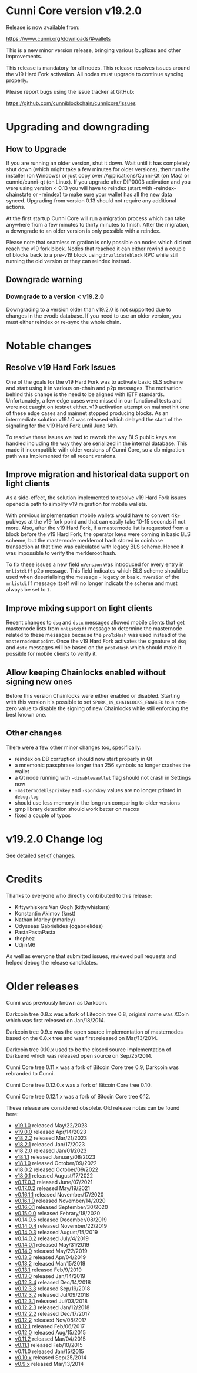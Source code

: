 # Cunni Core version v19.2.0

Release is now available from:

  <https://www.cunni.org/downloads/#wallets>

This is a new minor version release, bringing various bugfixes and other
improvements.

This release is mandatory for all nodes. This release resolves issues around the
v19 Hard Fork activation. All nodes must upgrade to continue syncing properly.

Please report bugs using the issue tracker at GitHub:

  <https://github.com/cunniblockchain/cunnicore/issues>


# Upgrading and downgrading

## How to Upgrade

If you are running an older version, shut it down. Wait until it has completely
shut down (which might take a few minutes for older versions), then run the
installer (on Windows) or just copy over /Applications/Cunni-Qt (on Mac) or
cunnid/cunni-qt (on Linux). If you upgrade after DIP0003 activation and you were
using version < 0.13 you will have to reindex (start with -reindex-chainstate
or -reindex) to make sure your wallet has all the new data synced. Upgrading
from version 0.13 should not require any additional actions.

At the first startup Cunni Core will run a migration process which can take
anywhere from a few minutes to thirty minutes to finish. After the migration,
a downgrade to an older version is only possible with a reindex.

Please note that seamless migration is only possible on nodes which did not
reach the v19 fork block. Nodes that reached it can either rewind a couple
of blocks back to a pre-v19 block using `invalidateblock` RPC while still
running the old version or they can reindex instead.

## Downgrade warning

### Downgrade to a version < v19.2.0

Downgrading to a version older than v19.2.0 is not supported due to changes
in the evodb database. If you need to use an older version, you must either
reindex or re-sync the whole chain.

# Notable changes

## Resolve v19 Hard Fork Issues

One of the goals for the v19 Hard Fork was to activate basic BLS scheme and
start using it in various on-chain and p2p messages. The motivation behind this
change is the need to be aligned with IETF standards. Unfortunately, a few edge
cases were missed in our functional tests and were not caught on testnet either.
v19 activation attempt on mainnet hit one of these edge cases and mainnet
stopped producing blocks. As an intermediate solution v19.1.0 was released which
delayed the start of the signaling for the v19 Hard Fork until June 14th.

To resolve these issues we had to rework the way BLS public keys are handled
including the way they are serialized in the internal database. This made it
incompatible with older versions of Cunni Core, so a db migration path was
implemented for all recent versions.

## Improve migration and historical data support on light clients

As a side-effect, the solution implemented to resolve v19 Hard Fork issues
opened a path to simplify v19 migration for mobile wallets.

With previous implementation mobile wallets would have to convert 4k+ pubkeys
at the v19 fork point and that can easily take 10-15 seconds if not more.
Also, after the v19 Hard Fork, if a masternode list is requested from a block
before the v19 Hard Fork, the operator keys were coming in basic BLS scheme,
but the masternode merkleroot hash stored in coinbase transaction at that time
was calculated with legacy BLS scheme. Hence it was impossible to verify the
merkleroot hash.

To fix these issues a new field `nVersion` was introduced for every entry in
`mnlistdiff` p2p message. This field indicates which BLS scheme should be used
when deserialising the message - legacy or basic. `nVersion` of the `mnlistdiff`
message itself will no longer indicate the scheme and must always be set to `1`.

## Improve mixing support on light clients

Recent changes to `dsq` and `dstx` messages allowed mobile clients that get
masternode lists from `mnlistdiff` message to determine the masternode related
to these messages because the `proTxHash` was used instead of the
`masternodeOutpoint`. Once the v19 Hard Fork activates the signature of `dsq`
and `dstx` messages will be based on the `proTxHash` which should make it
possible for mobile clients to verify it.

## Allow keeping Chainlocks enabled without signing new ones

Before this version Chainlocks were either enabled or disabled. Starting with
this version it's possible to set `SPORK_19_CHAINLOCKS_ENABLED` to a non-zero
value to disable the signing of new Chainlocks while still enforcing the best
known one.

## Other changes

There were a few other minor changes too, specifically:
- reindex on DB corruption should now start properly in Qt
- a mnemonic passphrase longer than 256 symbols no longer crashes the wallet
- a Qt node running with `-disablewawllet` flag should not crash in Settings now
- `-masternodeblsprivkey` and `-sporkkey` values are no longer printed in
`debug.log`
- should use less memory in the long run comparing to older versions
- gmp library detection should work better on macos
- fixed a couple of typos

# v19.2.0 Change log

See detailed [set of changes](https://github.com/cunniblockchain/cunnicore/compare/v19.1.0...cunnipay:v19.2.0).

# Credits

Thanks to everyone who directly contributed to this release:

- Kittywhiskers Van Gogh (kittywhiskers)
- Konstantin Akimov (knst)
- Nathan Marley (nmarley)
- Odysseas Gabrielides (ogabrielides)
- PastaPastaPasta
- thephez
- UdjinM6

As well as everyone that submitted issues, reviewed pull requests and helped
debug the release candidates.

# Older releases

Cunni was previously known as Darkcoin.

Darkcoin tree 0.8.x was a fork of Litecoin tree 0.8, original name was XCoin
which was first released on Jan/18/2014.

Darkcoin tree 0.9.x was the open source implementation of masternodes based on
the 0.8.x tree and was first released on Mar/13/2014.

Darkcoin tree 0.10.x used to be the closed source implementation of Darksend
which was released open source on Sep/25/2014.

Cunni Core tree 0.11.x was a fork of Bitcoin Core tree 0.9,
Darkcoin was rebranded to Cunni.

Cunni Core tree 0.12.0.x was a fork of Bitcoin Core tree 0.10.

Cunni Core tree 0.12.1.x was a fork of Bitcoin Core tree 0.12.

These release are considered obsolete. Old release notes can be found here:

- [v19.1.0](https://github.com/cunniblockchain/cunnicore/blob/master/doc/release-notes/cunni/release-notes-19.1.0.md) released May/22/2023
- [v19.0.0](https://github.com/cunniblockchain/cunnicore/blob/master/doc/release-notes/cunni/release-notes-19.0.0.md) released Apr/14/2023
- [v18.2.2](https://github.com/cunniblockchain/cunnicore/blob/master/doc/release-notes/cunni/release-notes-18.2.2.md) released Mar/21/2023
- [v18.2.1](https://github.com/cunniblockchain/cunnicore/blob/master/doc/release-notes/cunni/release-notes-18.2.1.md) released Jan/17/2023
- [v18.2.0](https://github.com/cunniblockchain/cunnicore/blob/master/doc/release-notes/cunni/release-notes-18.2.0.md) released Jan/01/2023
- [v18.1.1](https://github.com/cunniblockchain/cunnicore/blob/master/doc/release-notes/cunni/release-notes-18.1.1.md) released January/08/2023
- [v18.1.0](https://github.com/cunniblockchain/cunnicore/blob/master/doc/release-notes/cunni/release-notes-18.1.0.md) released October/09/2022
- [v18.0.2](https://github.com/cunniblockchain/cunnicore/blob/master/doc/release-notes/cunni/release-notes-18.0.2.md) released October/09/2022
- [v18.0.1](https://github.com/cunniblockchain/cunnicore/blob/master/doc/release-notes/cunni/release-notes-18.0.1.md) released August/17/2022
- [v0.17.0.3](https://github.com/cunniblockchain/cunnicore/blob/master/doc/release-notes/cunni/release-notes-0.17.0.3.md) released June/07/2021
- [v0.17.0.2](https://github.com/cunniblockchain/cunnicore/blob/master/doc/release-notes/cunni/release-notes-0.17.0.2.md) released May/19/2021
- [v0.16.1.1](https://github.com/cunniblockchain/cunnicore/blob/master/doc/release-notes/cunni/release-notes-0.16.1.1.md) released November/17/2020
- [v0.16.1.0](https://github.com/cunniblockchain/cunnicore/blob/master/doc/release-notes/cunni/release-notes-0.16.1.0.md) released November/14/2020
- [v0.16.0.1](https://github.com/cunniblockchain/cunnicore/blob/master/doc/release-notes/cunni/release-notes-0.16.0.1.md) released September/30/2020
- [v0.15.0.0](https://github.com/cunniblockchain/cunnicore/blob/master/doc/release-notes/cunni/release-notes-0.15.0.0.md) released Febrary/18/2020
- [v0.14.0.5](https://github.com/cunniblockchain/cunnicore/blob/master/doc/release-notes/cunni/release-notes-0.14.0.5.md) released December/08/2019
- [v0.14.0.4](https://github.com/cunniblockchain/cunnicore/blob/master/doc/release-notes/cunni/release-notes-0.14.0.4.md) released November/22/2019
- [v0.14.0.3](https://github.com/cunniblockchain/cunnicore/blob/master/doc/release-notes/cunni/release-notes-0.14.0.3.md) released August/15/2019
- [v0.14.0.2](https://github.com/cunniblockchain/cunnicore/blob/master/doc/release-notes/cunni/release-notes-0.14.0.2.md) released July/4/2019
- [v0.14.0.1](https://github.com/cunniblockchain/cunnicore/blob/master/doc/release-notes/cunni/release-notes-0.14.0.1.md) released May/31/2019
- [v0.14.0](https://github.com/cunniblockchain/cunnicore/blob/master/doc/release-notes/cunni/release-notes-0.14.0.md) released May/22/2019
- [v0.13.3](https://github.com/cunniblockchain/cunnicore/blob/master/doc/release-notes/cunni/release-notes-0.13.3.md) released Apr/04/2019
- [v0.13.2](https://github.com/cunniblockchain/cunnicore/blob/master/doc/release-notes/cunni/release-notes-0.13.2.md) released Mar/15/2019
- [v0.13.1](https://github.com/cunniblockchain/cunnicore/blob/master/doc/release-notes/cunni/release-notes-0.13.1.md) released Feb/9/2019
- [v0.13.0](https://github.com/cunniblockchain/cunnicore/blob/master/doc/release-notes/cunni/release-notes-0.13.0.md) released Jan/14/2019
- [v0.12.3.4](https://github.com/cunniblockchain/cunnicore/blob/master/doc/release-notes/cunni/release-notes-0.12.3.4.md) released Dec/14/2018
- [v0.12.3.3](https://github.com/cunniblockchain/cunnicore/blob/master/doc/release-notes/cunni/release-notes-0.12.3.3.md) released Sep/19/2018
- [v0.12.3.2](https://github.com/cunniblockchain/cunnicore/blob/master/doc/release-notes/cunni/release-notes-0.12.3.2.md) released Jul/09/2018
- [v0.12.3.1](https://github.com/cunniblockchain/cunnicore/blob/master/doc/release-notes/cunni/release-notes-0.12.3.1.md) released Jul/03/2018
- [v0.12.2.3](https://github.com/cunniblockchain/cunnicore/blob/master/doc/release-notes/cunni/release-notes-0.12.2.3.md) released Jan/12/2018
- [v0.12.2.2](https://github.com/cunniblockchain/cunnicore/blob/master/doc/release-notes/cunni/release-notes-0.12.2.2.md) released Dec/17/2017
- [v0.12.2](https://github.com/cunniblockchain/cunnicore/blob/master/doc/release-notes/cunni/release-notes-0.12.2.md) released Nov/08/2017
- [v0.12.1](https://github.com/cunniblockchain/cunnicore/blob/master/doc/release-notes/cunni/release-notes-0.12.1.md) released Feb/06/2017
- [v0.12.0](https://github.com/cunniblockchain/cunnicore/blob/master/doc/release-notes/cunni/release-notes-0.12.0.md) released Aug/15/2015
- [v0.11.2](https://github.com/cunniblockchain/cunnicore/blob/master/doc/release-notes/cunni/release-notes-0.11.2.md) released Mar/04/2015
- [v0.11.1](https://github.com/cunniblockchain/cunnicore/blob/master/doc/release-notes/cunni/release-notes-0.11.1.md) released Feb/10/2015
- [v0.11.0](https://github.com/cunniblockchain/cunnicore/blob/master/doc/release-notes/cunni/release-notes-0.11.0.md) released Jan/15/2015
- [v0.10.x](https://github.com/cunniblockchain/cunnicore/blob/master/doc/release-notes/cunni/release-notes-0.10.0.md) released Sep/25/2014
- [v0.9.x](https://github.com/cunniblockchain/cunnicore/blob/master/doc/release-notes/cunni/release-notes-0.9.0.md) released Mar/13/2014
